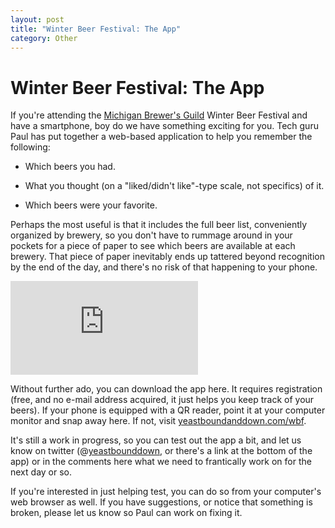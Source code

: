 ```yaml
---
layout: post
title: "Winter Beer Festival: The App"
category: Other
---
```


Winter Beer Festival: The App
=============================

If you're attending the [Michigan Brewer's Guild](http://michiganbrewersguild.businesscatalyst.com/) Winter Beer Festival and have a smartphone, boy do we have something exciting for you. Tech guru Paul has put together a web-based application to help you remember the following:

*   Which beers you had.

*   What you thought (on a "liked/didn't like"-type scale, not specifics) of it.

*   Which beers were your favorite.

Perhaps the most useful is that it includes the full beer list, conveniently organized by brewery, so you don't have to rummage around in your pockets for a piece of paper to see which beers are available at each brewery. That piece of paper inevitably ends up tattered beyond recognition by the end of the day, and there's no risk of that happening to your phone.

![qrcode](http://qrcode.kaywa.com/img.php?s=8&d=http%3A%2F%2Fwww.yeastboundanddown.com%2Fwbf%2F)

Without further ado, you can download the app here. It requires registration (free, and no e-mail address acquired, it just helps you keep track of your beers). If your phone is equipped with a QR reader, point it at your computer monitor and snap away here. If not, visit [yeastboundanddown.com/wbf](http://www.yeastboundanddown.com/wbf/).

It's still a work in progress, so you can test out the app a bit, and let us know on twitter (@[yeastbounddown](http://twitter.com/yeastbounddown), or there's a link at the bottom of the app) or in the comments here what we need to frantically work on for the next day or so.

If you're interested in just helping test, you can do so from your computer's web browser as well. If you have suggestions, or notice that something is broken, please let us know so Paul can work on fixing it.